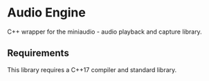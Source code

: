 # Audio Engine
C++ wrapper for the miniaudio - audio playback and capture library.

## Requirements

This library requires a C++17 compiler and standard library.
